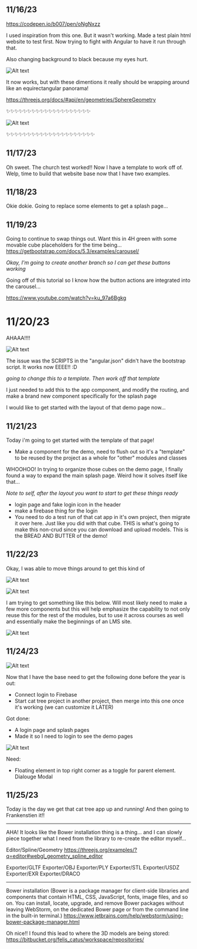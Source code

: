 ## 11/16/23

https://codepen.io/b007/pen/oNgNxzz

I used inspiration from this one. But it wasn't working. Made a test plain html website to test first. Now trying to fight with Angular to have it run through that.

Also changing background to black because my eyes hurt.

![Alt text](image.png)

It now works, but with these dimentions it really should be wrapping around like an equirectangular panorama!

https://threejs.org/docs/#api/en/geometries/SphereGeometry

✨✨✨✨✨✨✨✨✨✨✨✨✨✨✨✨✨✨✨✨

![Alt text](image-1.png)

✨✨✨✨✨✨✨✨✨✨✨✨✨✨✨✨✨✨✨✨✨

## 11/17/23

Oh sweet. The church test worked!! Now I have a template to work off of. Welp, time to build that website base now that I have two examples.

## 11/18/23

Okie dokie. Going to replace some elements to get a splash page...

## 11/19/23

Going to continue to swap things out. Want this in 4H green with some movable cube placeholders for the time being...
https://getbootstrap.com/docs/5.3/examples/carousel/

*Okay, I'm going to create another branch so I can get these buttons working*

Going off of this tutorial so I know how the button actions are integrated into the carousel...

https://www.youtube.com/watch?v=ku_97a6Bgkg

# 11/20/23

AHAAA!!!!

![Alt text](image-2.png)

The issue was the SCRIPTS in the "angular.json" didn't have the bootstrap script. It works now EEEE!! :D

*going to change this to a template. Then work off that template*

I just needed to add this to the app component, and modify the routing, and make a brand new component specifically for the splash page

<router-outlet></router-outlet>

I would like to get started with the layout of that demo page now...

## 11/21/23

Today i'm going to get started with the template of that page!

- Make a component for the demo, need to flush out so it's a "template" to be reused by the project as a whole for "other" modules and classes

WHOOHOO! In trying to organize those cubes on the demo page, I finally found a way to expand the main splash page. Weird how it solves itself like that...

*Note to self, after the layout you want to start to get these things ready*

- login page and fake login icon in the header
- make a firebase thing for the login
- You need to do a test run of that cat app in it's own project, then migrate it over here. Just like you did with that cube. THIS is what's going to make this non-crud since you can  download and upload models. This is the BREAD AND BUTTER of the demo!

## 11/22/23

Okay, I was able to move things around to get this kind of 

![Alt text](image-3.png)

![Alt text](image-4.png)

I am trying to get something like this below. Will most likely need to make a few more components but this will help emphasize the capability to not only reuse this for the rest of the modules, but to use it across courses as well and essentially make the beginnings of an LMS site.

![Alt text](image-5.png)

## 11/24/23

![Alt text](image-6.png)

Now that I have the base need to get the following done before the year is out:

- Connect login to Firebase
- Start cat tree project in another project, then merge into this one once it's working (we can customize it LATER)

Got done:
- A login page and splash pages
- Made it so I need to login to see the demo pages

![Alt text](image-7.png)

Need:

- Floating element in top right corner as a toggle for parent element. Dialouge Modal

## 11/25/23

Today is the day we get that cat tree app up and running! And then going to Frankenstien it!!

---------------------------------------------------------------

AHA! It looks like the Bower installation thing is a thing... and I can slowly piece together what I need from the library to re-create the editor myself...

Editor/Spline/Geometry
    https://threejs.org/examples/?q=editor#webgl_geometry_spline_editor

Exporter/GLTF
Exporter/OBJ
Exporter/PLY
Exporter/STL
Exporter/USDZ
Exporter/EXR
Exporter/DRACO

------------------------------------------------------------
Bower installation (Bower is a package manager for client-side libraries and components that contain HTML, CSS, JavaScript, fonts, image files, and so on. You can install, locate, upgrade, and remove Bower packages without leaving WebStorm, on the dedicated Bower page or from the command line in the built-in terminal.)
    https://www.jetbrains.com/help/webstorm/using-bower-package-manager.html


Oh nice!! I found this lead to where the 3D models are being stored:
https://bitbucket.org/felis_catus/workspace/repositories/

